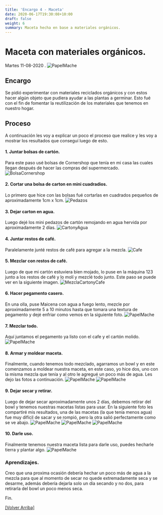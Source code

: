 ```yaml
---
title: 'Encargo 4 - Maceta'
date: 2020-06-17T19:30:08+10:00
draft: false
weight: 6
summary: Maceta hecha en base a materiales orgánicos.
---
```


# Maceta con materiales orgánicos.
Martes 11-08-2020
.
![PapelMache](/img/encargo4img/1.jpeg)

## Encargo
Se pidió experimentar con materiales reciclados orgánicos y con estos hacer algún objeto que pudiera ayudar a las plantas a germinar. Esto fué con el fin de fomentar la reutilización de los materiales que tenemos en nuestro hogar.

## Proceso
A continuación les voy a explicar un poco el proceso que realice y les voy a mostrar los resultados que conseguí luego de esto.

#### 1. Juntar bolsas de cartón.
Para este paso usé bolsas de Cornershop que tenía en mi casa las cuales llegan después de hacer las compras del supermercado.
![BolsaCornershop](/img/encargo4img/bolsa.jpeg)

#### 2. Cortar una bolsa de carton en mini cuadradios.
Lo primero que hice con las bolsas fué cortarlas en cuadrados pequeños de aproximadamente 1cm x 1cm.
![Pedazos](/img/encargo4img/carton.jpeg)

#### 3. Dejar carton en agua.
Luego dejé los mini pedazos de cartón remojando en agua hervida por aproximadamente 2 días.
![CartonyAgua](/img/encargo4img/cartonyaguareal.jpeg)

#### 4. Juntar restos de café.
Paralelamente junté restos de café para agregar a la mezcla.
![Cafe](/img/encargo4img/cafe.jpeg)

#### 5. Mezclar con restos de café.
Luego de que mi cartón estuviera bien mojado, lo puse en la máquina 123 junto a los restos de café y lo molí y mezclé todo junto.
Este paso se puede ver en la siguiente imagen.
![MezclaCartonyCafe](/img/encargo4img/cartonycafe.jpeg)

#### 6. Hacer pegamento casero.
En una olla, puse Maicena con agua a fuego lento, mezcle por aproximadamente 5 a 10 minutos hasta que tomara una textura de pegamento  y dejé enfriar como vemos en la siguiente foto.
![PapelMache](/img/encargoSBmateriales/pega.jpg)

#### 7. Mezclar todo.
Aquí juntamos el pegamento ya listo con el cafe y el cartón molido.
![PapelMache](/img/encargo4img/pegamento.jpeg)

#### 8. Armar y moldear maceta.
Finalmente, cuando tenemos todo mezclado, agarramos un bowl y en este comenzamos a moldear nuestra maceta, en este caso, yo hice dos, uno con la misma mezcla que tenía y al otro le agregué un poco más de agua. Les dejo las fotos a continuación.
![PapelMache](/img/encargo4img/m1.jpeg)
![PapelMache](/img/encargo4img/m2.jpeg)

#### 9. Dejar secar y retirar.
Luego de dejar secar aproximadamente unos 2 días, debemos retirar del bowl y tenemos nuestras macetas listas para usar. En la siguiente foto les compartiré mis resultados, una de las macetas (la que tenía menos agua) fue muy difícil de sacar y se rompió, pero la otra salió perfectamente como se ve abajo.
![PapelMache](/img/encargo4img/14.jpeg)
![PapelMache](/img/encargo4img/11.jpeg)
![PapelMache](/img/encargo4img/9.jpeg)

#### 10. Darle uso.
Finalmente tenemos nuestra maceta lista para darle uso, puedes hecharle tierra y plantar algo.
![PapelMache](/img/encargo4img/5.jpeg)

### Aprendizajes.
Creo que una proxima ocasión debería hechar un poco más de agua a la mezcla para que al momento de secar no quede extremadamente seca y se desarme, además debería dejarla solo un día secando y no dos, para retirarla del bowl un poco menos seca.

Fin.

[[Volver Arriba]](#top)





